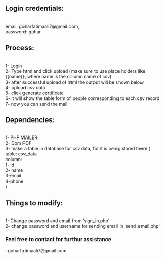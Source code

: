<h2>Login credentials:</h2> <br>email: goharfatimaali7@gmail.com,
                  <br> password: gohar
<h2>Process:</h2><br> 1- Login<br>
         2- Type html and click upload (make sure to use place holders like {{name}}, where name is the column name of csv)<br>
         3- after successful upload of html the output will be shown below<br>
         4- upload csv data<br>
         5- click generate certificate<br>
         6- it will show the table form of people corresponding to each csv record<br>
         7- now you can send the mail<br>
<h2>Dependencies:</h2><br>
          1- PHP MAILER<br>
          2- Dom PDF<br>
          3- make a table in database for csv data, for it is being stored there (<br>table: csv_data<br>column:<br>1- id <br>2- name <br> 3-email <br>4-phone<br>)
<h2>Things to modify:</h2><br>
         1- Change password and email from 'sign_in.php'<br>
         2- change password and username for sending email in 'send_email.php'<br>

<h3>Feel free to contact for furthur assistance</h3>: goharfatimaali7@gmail.com
